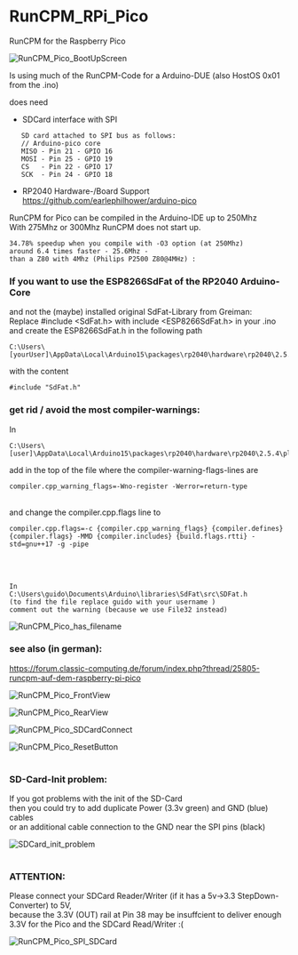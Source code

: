 # RunCPM_RPi_Pico
RunCPM for the Raspberry Pico

![RunCPM_Pico_BootUpScreen](https://github.com/guidol70/RunCPM_RPi_Pico/raw/main/more_pictures/GL20230303_RP2040_300.jpg?raw=true)

Is using much of the RunCPM-Code for a Arduino-DUE (also HostOS 0x01 from the .ino)

does need
- SDCard interface with SPI
```
   SD card attached to SPI bus as follows:
   // Arduino-pico core
   MISO - Pin 21 - GPIO 16
   MOSI - Pin 25 - GPIO 19
   CS   - Pin 22 - GPIO 17
   SCK  - Pin 24 - GPIO 18
```
- RP2040 Hardware-/Board Support https://github.com/earlephilhower/arduino-pico

RunCPM for Pico can be compiled in the Arduino-IDE up to 250Mhz<br/>
With 275Mhz or 300Mhz RunCPM does not start up.

```
34.78% speedup when you compile with -O3 option (at 250Mhz)
around 6.4 times faster - 25.6Mhz - 
than a Z80 with 4Mhz (Philips P2500 Z80@4MHz) :
```

### If you want to use the ESP8266SdFat of the RP2040 Arduino-Core
and not the (maybe) installed original SdFat-Library from Greiman:<br>
Replace #include <SdFat.h> with include <ESP8266SdFat.h> in your .ino<br>
and create the ESP8266SdFat.h in the following path<br>
```
C:\Users\[yourUser]\AppData\Local\Arduino15\packages\rp2040\hardware\rp2040\2.5.2\libraries\ESP8266SdFat\src
```
with the content
```
#include "SdFat.h"
```


### get rid / avoid the most compiler-warnings:

In

```
C:\Users\[user]\AppData\Local\Arduino15\packages\rp2040\hardware\rp2040\2.5.4\platform.txt
```
add in the top of the file where the compiler-warning-flags-lines are

```
compiler.cpp_warning_flags=-Wno-register -Werror=return-type
```
<br>
and change the compiler.cpp.flags line to

```
compiler.cpp.flags=-c {compiler.cpp_warning_flags} {compiler.defines} {compiler.flags} -MMD {compiler.includes} {build.flags.rtti} -std=gnu++17 -g -pipe
```
<br>
<br>

```
In
C:\Users\guido\Documents\Arduino\libraries\SdFat\src\SDFat.h
(to find the file replace guido with your username )
comment out the warning (because we use File32 instead)
```
![RunCPM_Pico_has_filename](https://github.com/guidol70/RunCPM_RPi_Pico/raw/main/more_pictures/SdFat_h_changes.jpg?raw=true)

### see also (in german):<br>
https://forum.classic-computing.de/forum/index.php?thread/25805-runcpm-auf-dem-raspberry-pi-pico<br>

![RunCPM_Pico_FrontView](https://github.com/guidol70/RunCPM_RPi_Pico/raw/main/more_pictures/RunCPM_Pico_FrontView_1024px.jpg?raw=true)

![RunCPM_Pico_RearView](https://github.com/guidol70/RunCPM_RPi_Pico/raw/main/more_pictures/RunCPM_Pico_RearView_1024px.jpg?raw=true)

![RunCPM_Pico_SDCardConnect](https://github.com/guidol70/RunCPM_RPi_Pico/raw/main/more_pictures/RunCPM_Pico_SDConnect_1024px.jpg?raw=true)

![RunCPM_Pico_ResetButton](https://github.com/guidol70/RunCPM_RPi_Pico/raw/main/more_pictures/RunCPM_Pico_ResetButton_1024px.jpg?raw=true)
<br><br>
### SD-Card-Init problem:<br>
If you got problems with the init of the SD-Card<br>
then you could try to add duplicate Power (3.3v green) and GND (blue) cables<br>
or an additional cable connection to the GND near the SPI pins (black)<br>

![SDCard_init_problem](https://github.com/guidol70/RunCPM_RPi_Pico/raw/main/more_pictures/Pico_RunCPM_more_Power_GND.jpg?raw=true)<br><br>

### ATTENTION:<br>
Please connect your SDCard Reader/Writer (if it has a 5v->3.3 StepDown-Converter) to 5V,<br>
because the 3.3V (OUT) rail at Pin 38 may be insuffcient to deliver enough 3.3V for the Pico and the SDCard Read/Writer :(
<br>

![RunCPM_Pico_SPI_SDCard](https://github.com/guidol70/RunCPM_RPi_Pico/raw/main/more_pictures/RunCPM_Pico_SPI_SDCard.jpg?raw=true)

